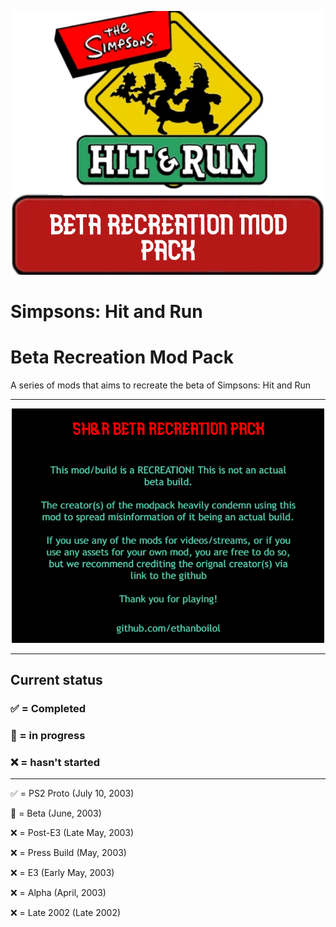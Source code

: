 <p align="center">
  <img src="github/logo.png" width="500">
</p>

# Simpsons: Hit and Run
# Beta Recreation Mod Pack
A series of mods that aims to recreate the beta of Simpsons: Hit and Run
<hr>
<p align="center">
  <img src="github/licensePC.png.png" width="500">
</p>
<hr>

## Current status
### ✅ = Completed
### 🚧 = in progress
### ❌ = hasn't started

<hr>

✅ = PS2 Proto (July 10, 2003)
<p></p>
🚧 = Beta (June, 2003)
<p></p>
❌ = Post-E3 (Late May, 2003)
<p></p>
❌ = Press Build (May, 2003)
<p></p>
❌ = E3 (Early May, 2003)
<p></p>
❌ = Alpha (April, 2003)
<p></p>
❌ = Late 2002 (Late 2002)
<p></p>
